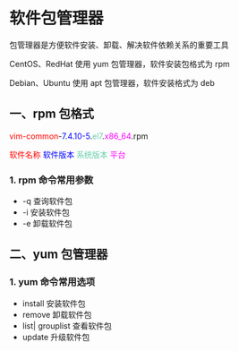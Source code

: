 # 软件包管理器

包管理器是方便软件安装、卸载、解决软件依赖关系的重要工具

CentOS、RedHat 使用 yum 包管理器，软件安装包格式为 rpm

Debian、Ubuntu 使用 apt 包管理器，软件安装格式为 deb

## 一、rpm 包格式

<span style="color: red">vim-common</span>-<span style="color: blue">7.4.10-5</span>.<span style="color:  MediumAquamarine">el7</span>.<span style="color:  Magenta">x86_64</span>.rpm

<span style="color: red">软件名称</span>   <span style="color: blue">软件版本</span>  <span style="color:  MediumAquamarine">系统版本</span>   <span style="color:  Magenta">平台</span> 

### 1. rpm 命令常用参数

* -q   查询软件包
* -i    安装软件包
* -e    卸载软件包



## 二、yum 包管理器

### 1. yum 命令常用选项

* install   安装软件包
* remove  卸载软件包
* list| grouplist   查看软件包
* update    升级软件包